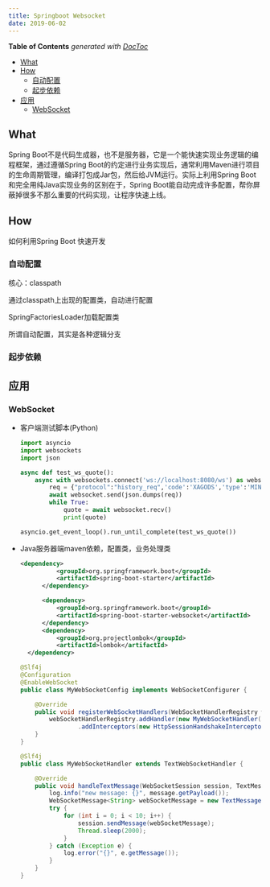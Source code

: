 ```yaml
---
title: Springboot Websocket
date: 2019-06-02
---
```


<!-- START doctoc generated TOC please keep comment here to allow auto update -->
<!-- DON'T EDIT THIS SECTION, INSTEAD RE-RUN doctoc TO UPDATE -->
**Table of Contents**  *generated with [DocToc](https://github.com/thlorenz/doctoc)*

- [What](#what)
- [How](#how)
  - [自动配置](#%E8%87%AA%E5%8A%A8%E9%85%8D%E7%BD%AE)
  - [起步依赖](#%E8%B5%B7%E6%AD%A5%E4%BE%9D%E8%B5%96)
- [应用](#%E5%BA%94%E7%94%A8)
  - [WebSocket](#websocket)

<!-- END doctoc generated TOC please keep comment here to allow auto update -->


## What

Spring Boot不是代码生成器，也不是服务器，它是一个能快速实现业务逻辑的编程框架，通过遵循Spring Boot的约定进行业务实现后，通常利用Maven进行项目的生命周期管理，编译打包成Jar包，然后给JVM运行。实际上利用Spring Boot和完全用纯Java实现业务的区别在于，Spring Boot能自动完成许多配置，帮你屏蔽掉很多不那么重要的代码实现，让程序快速上线。

## How

如何利用Spring Boot 快速开发

### 自动配置

核心：classpath

通过classpath上出现的配置类，自动进行配置

SpringFactoriesLoader加载配置类

所谓自动配置，其实是各种逻辑分支

### 起步依赖



## 应用

### WebSocket

* 客户端测试脚本(Python)

  ```python
  import asyncio
  import websockets
  import json
  
  async def test_ws_quote():
      async with websockets.connect('ws://localhost:8080/ws') as websocket:
          req = {"protocol":"history_req",'code':'XAGODS','type':'MINUTE','start_pos':'0','pos_num':'10'}
          await websocket.send(json.dumps(req))
          while True:
              quote = await websocket.recv()
              print(quote)
  
  asyncio.get_event_loop().run_until_complete(test_ws_quote())
  ```

* Java服务器端maven依赖，配置类，业务处理类

  ```xml
  <dependency>
  			<groupId>org.springframework.boot</groupId>
  			<artifactId>spring-boot-starter</artifactId>
  		</dependency>
  
  		<dependency>
  			<groupId>org.springframework.boot</groupId>
  			<artifactId>spring-boot-starter-websocket</artifactId>
  		</dependency>
  		<dependency>
  			<groupId>org.projectlombok</groupId>
  			<artifactId>lombok</artifactId>
  	</dependency>
  ```

  ```java
  @Slf4j
  @Configuration
  @EnableWebSocket
  public class MyWebSocketConfig implements WebSocketConfigurer {
  
      @Override
      public void registerWebSocketHandlers(WebSocketHandlerRegistry webSocketHandlerRegistry) {
          webSocketHandlerRegistry.addHandler(new MyWebSocketHandler(), "/ws")
                  .addInterceptors(new HttpSessionHandshakeInterceptor());
      }
  }
  ```

  ```java
  @Slf4j
  public class MyWebSocketHandler extends TextWebSocketHandler {
  
      @Override
      public void handleTextMessage(WebSocketSession session, TextMessage message) {
          log.info("new message: {}", message.getPayload());
          WebSocketMessage<String> webSocketMessage = new TextMessage("Hello world");
          try {
              for (int i = 0; i < 10; i++) {
                  session.sendMessage(webSocketMessage);
                  Thread.sleep(2000);
              }
          } catch (Exception e) {
              log.error("{}", e.getMessage());
          }
      }
  }
  ```
